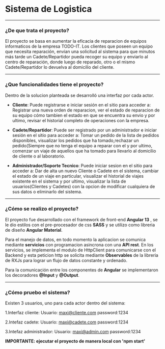 # Sistema de Logistica
---

### ¿De que trata el proyecto?
El proyecto se basa en aumentar la eficacia de reparacion de equipos informaticos de la empresa TODO-IT.
Los clientes que poseen un equipo que necesita reparación, envian una solicitud al sistema para que minutos más tarde un Cadete/Repartidor
pueda recoger su equipo y enviarlo al centro de reparación, donde luego de reparado, otro o el mismo Cadete/Repartidor lo devuelva al domicilio del cliente.

---

### ¿Que funcionalidades tiene el proyecto?
Dentro de la solucion planteada se desarrolló una interfaz por cada actor.

- **Cliente**: Puede registrarse e iniciar sesión en el sitio para acceder a: Registrar una nueva orden de reparacion, ver el estado de reparacion de su equipo cómo tambien
                                                                          el estado en que se encuentra su envio y por ultimo, revisar el historial completo de operaciones
                                                                           con la empresa.
                                                                           
- **Cadete/Repartidor**: Puede ser registrado por un administrador e iniciar sesión en el sitio para acceder a: 
Tomar un pedido de la lista de pedidos disponibles, visualizar los pedidos que ha tomado,rechazar un pedido(Siempre que no tenga el 
equipo a reparar con el y por ultimo, comenzar un viaje de aquellos que ha tomado para llevarlo al domicilio de cliente o al laboratorio.
                                                                              
- **Administrador/Soporte Tecnico**: Puede iniciar sesion en el sitio para acceder a:
Dar de alta un nuevo Cliente o Cadete en el sistema, cambiar el estado de un viaje en particular, visualizar el historial de viajes existente en el sistema y por ultimo,
visualizar la lista de usuarios(Clientes y Cadetes) con la opcion de modificar cualquiera de sus datos o eliminarlo del sistema.


---

### ¿Cómo se realizo el proyecto?
El proyecto fue desarrollado con el framework de front-end **Angular 13** , se le dio estilos con el pre-procesador de css **SASS** y se utilizo como libreria de diseño **Angular Material**.

Para el manejo de datos, en todo momento la aplicacion se comunica mediante **servicios** con programacion asincrona con una **API rest**.
En los servicios, se implementa el modulo de HttpClient para comunicarse con el Backend y esta peticion http se solicita mediante **Observables** de la libreria de RXJs para lograr un flujo de datos constante y ordenado.

Para la comunicación entre los componentes de **Angular** se implementaron los decoradores **@Input** y **@Output**.


---

### ¿Cómo pruebo el sistema?
Existen 3 usuarios, uno para cada actor dentro del sistema:

1.Interfaz cliente:
Usuario: maxi@cliente.com
password:1234

2.Intefaz cadete:
Usuario: maxi@cadete.com
password:1234

3.Intefaz administrador:
Usuario: maxi@admin.com
password:1234

**IMPORTANTE: ejecutar el proyecto de manera local con 'npm start'**

